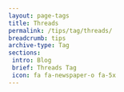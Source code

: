 ```yaml
---
layout: page-tags
title: Threads
permalink: /tips/tag/threads/
breadcrumb: tips
archive-type: Tag
sections:
 intro: Blog
 brief: Threads Tag
 icon: fa fa-newspaper-o fa-5x
---
```

